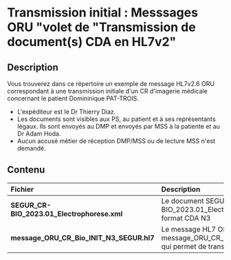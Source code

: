 # Transmission initial  :  Messsages ORU  "volet de "Transmission de document(s) CDA en HL7v2" 

## Description
Vous trouverez dans ce répertoire un exemple de message HL7v2.6 ORU correspondant à une transmission initiale d'un CR d'imagerie médicale concernant le patient Domininique PAT-TROIS. 
- L'expéditeur est le Dr Thierry Diaz. 
- Les documents sont visibles aux PS, au patient et à ses représentants légaux. Ils sont envoyés au DMP et envoyés par MSS à la patiente et au Dr Adam Hoda.
- Aucun accusé métier de réception DMP/MSS ou de lecture MSS n'est demandé.

## Contenu
| Fichier   | Description          |
| :--------------- |:---------------|
| **SEGUR_CR-BIO_2023.01_Electrophorese.xml**  |   Le document SEGUR_CR-BIO_2023.01_Electrophorese.xml au format CDA N3      | 
|  **message_ORU_CR_Bio_INIT_N3_SEGUR.hl7** |   Le message HL7 ORU message_ORU_CR_Bio_INIT_N3_SEGUR.hl7 qui permet de transmettre le document    | 
